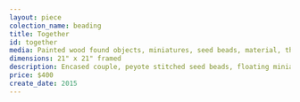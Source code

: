 ```yaml
---
layout: piece
colection_name: beading
title: Together
id: together
media: Painted wood found objects, miniatures, seed beads, material, thread
dimensions: 21" x 21" framed
description: Encased couple, peyote stitched seed beads, floating miniatures on layered quilted fabric, matted  in glassed maple frame 2 inches in depth.
price: $400
create_date: 2015
---
```

